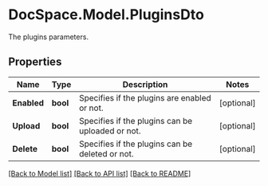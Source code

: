 # DocSpace.Model.PluginsDto
The plugins parameters.

## Properties

Name | Type | Description | Notes
------------ | ------------- | ------------- | -------------
**Enabled** | **bool** | Specifies if the plugins are enabled or not. | [optional] 
**Upload** | **bool** | Specifies if the plugins can be uploaded or not. | [optional] 
**Delete** | **bool** | Specifies if the plugins can be deleted or not. | [optional] 

[[Back to Model list]](../README.md#documentation-for-models) [[Back to API list]](../README.md#documentation-for-api-endpoints) [[Back to README]](../README.md)

